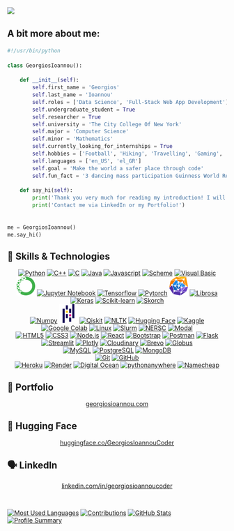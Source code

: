 <img src="https://github.com/GeorgiosIoannouCoder/GeorgiosIoannouCoderPublic/blob/main/Georgios_Ioannou_README.gif"/>

## A bit more about me:

```python
#!/usr/bin/python

class GeorgiosIoannou():

    def __init__(self):
        self.first_name = 'Georgios'
        self.last_name = 'Ioannou'
        self.roles = ['Data Science', 'Full-Stack Web App Development']
        self.undergraduate_student = True
        self.researcher = True
        self.university = 'The City College Of New York'
        self.major = 'Computer Science'
        self.minor = 'Mathematics'
        self.currently_looking_for_internships = True
        self.hobbies = ['Football', 'Hiking', 'Travelling', 'Gaming', 'Dancing']
        self.languages = ['en_US', 'el_GR']
        self.goal = 'Make the world a safer place through code'
        self.fun_fact = '3 dancing mass participation Guinness World Records'

    def say_hi(self):
        print('Thank you very much for reading my introduction! I will be more than happy to work on a project together!')
        print('Contact me via LinkedIn or my Portfolio!')


me = GeorgiosIoannou()
me.say_hi()
```

## 🧰 Skills & Technologies

<p align="center">
    <a href="https://www.python.org/"><img src="https://www.vectorlogo.zone/logos/python/python-icon.svg" alt="Python" width="43" height="43"></a>
    <a href="https://en.cppreference.com/w/"><img src="https://upload.wikimedia.org/wikipedia/commons/1/18/ISO_C%2B%2B_Logo.svg" alt="C++" width="43" height="43"></a>
    <a href="https://en.cppreference.com/w/c/language"><img src="https://upload.wikimedia.org/wikipedia/commons/1/18/C_Programming_Language.svg" alt="C" width="43" height="43"></a>
    <a href="https://www.java.com/en/"><img src="https://www.vectorlogo.zone/logos/java/java-icon.svg" alt="Java" width="43" height="43"></a>
    <a href="https://www.javascript.com/"><img src="https://vectorwiki.com/images/G9sE3__javascript.svg" alt="Javascript" width="43" height="43"></a>
    <a href="https://docs.racket-lang.org/r5rs/index.html"><img src="https://upload.wikimedia.org/wikipedia/commons/3/39/Lambda_lc.svg" alt="Scheme" width="43" height="43"></a>
    <a href="https://learn.microsoft.com/en-us/dotnet/visual-basic/"><img src="https://www.vectorlogo.zone/logos/microsoft_vb/microsoft_vb-icon.svg" alt="Visual Basic" width="43" height="43"></a>
    <br />
    <a href="https://www.anaconda.com/"><img src="https://raw.githubusercontent.com/devicons/devicon/55609aa5bd817ff167afce0d965585c92040787a/icons/anaconda/anaconda-original.svg" alt="Anaconda" width="43" height="43"></a>
    <a href="https://jupyter.org/"><img src="https://www.vectorlogo.zone/logos/jupyter/jupyter-icon.svg" alt="Jupyter Notebook" width="43" height="43"></a>
    <a href="https://www.tensorflow.org/"><img src="https://www.vectorlogo.zone/logos/tensorflow/tensorflow-icon.svg" alt="Tensorflow" width="43" height="43"></a>
    <a href="https://pytorch.org/"><img src="https://www.vectorlogo.zone/logos/pytorch/pytorch-icon.svg" alt="Pytorch" width="43" height="43"></a>
    <a href="https://pytorch-geometric.readthedocs.io/en/latest/"><img src="https://raw.githubusercontent.com/pyg-team/pyg_sphinx_theme/master/pyg_sphinx_theme/static/img/pyg_logo.png" alt="Pytorch Geometric" width="43" height="43"></a>
    <a href="https://librosa.org/doc/latest/index.html"><img src="https://avatars.githubusercontent.com/u/18124827?s=200&v=4" alt="Librosa" width="43" height="43"></a>
    <a href="https://keras.io/"><img src="https://raw.githubusercontent.com/valohai/ml-logos/d8dfb916e50a93a41f3b1ed2ca7bd3dbc77030a2/keras.svg" alt="Keras" width="43" height="43"></a>
    <a href="https://scikit-learn.org/stable/"><img src="https://upload.wikimedia.org/wikipedia/commons/0/05/Scikit_learn_logo_small.svg" alt="Scikit-learn" width="53" height="53"></a>
    <a href="https://skorch.readthedocs.io/en/stable/"><img src="https://avatars.githubusercontent.com/u/47992320?s=200&v=4" alt="Skorch" width="43" height="43"></a>
    <br />
    <a href="https://numpy.org/"><img src="https://www.vectorlogo.zone/logos/numpy/numpy-icon.svg" alt="Numpy" width="43" height="43"></a>
    <a href="https://pandas.pydata.org/"><img src="https://raw.githubusercontent.com/devicons/devicon/55609aa5bd817ff167afce0d965585c92040787a/icons/pandas/pandas-original.svg" alt="Pandas" width="43" height="43"></a>
    <a href="https://qiskit.org/"><img src="https://upload.wikimedia.org/wikipedia/commons/5/51/Qiskit-Logo.svg" alt="Qiskit" width="41" height="43"></a>
    <a href="https://www.nltk.org/"><img src="https://miro.medium.com/v2/resize:fit:592/1*YM2HXc7f4v02pZBEO8h-qw.png" alt="NLTK" width="43" height="43"></a>
    <a href="https://huggingface.co/"><img src="https://avatars.githubusercontent.com/u/25720743?s=200&v=4" alt="Hugging Face" width="43" height="43"></a>
    <a href="https://www.kaggle.com/"><img src="https://www.vectorlogo.zone/logos/kaggle/kaggle-icon.svg" alt="Kaggle" width="43" height="43"></a>
    <a href="https://colab.google/"><img src="https://colab.research.google.com/img/colab_favicon_256px.png" alt="Google Colab" width="41" height="43"></a>
    <a href="https://www.linux.org/"><img src="https://www.vectorlogo.zone/logos/linux/linux-icon.svg" alt="Linux" width="43" height="43"></a>
    <a href="https://slurm.schedmd.com/"><img src="https://upload.wikimedia.org/wikipedia/commons/thumb/3/3a/Slurm_logo.svg/1180px-Slurm_logo.svg.png?20170928000248" alt="Slurm" width="43" height="43"></a>
    <a href="https://www.nersc.gov/"><img src="https://yt3.googleusercontent.com/ytc/APkrFKYK3y75KOUhzTAxFHTe3EAY5FLlXQfMYQdnce9M=s900-c-k-c0x00ffffff-no-rj" alt="NERSC" width="43" height="43"></a>
    <a href="https://modal.com/"><img src="https://avatars.githubusercontent.com/u/88658467?s=200&v=4" alt="Modal" width="43" height="43"></a>
    <br />
    <a href="https://developer.mozilla.org/en-US/docs/Web/HTML"><img src="https://www.vectorlogo.zone/logos/w3_html5/w3_html5-icon.svg" alt="HTML5" width="43" height="43"></a>
    <a href="https://developer.mozilla.org/en-US/docs/Web/CSS"><img src="https://www.vectorlogo.zone/logos/w3_css/w3_css-icon.svg" alt="CSS3" width="43" height="43"></a>
    <a href="https://nodejs.org/en"><img src="https://www.vectorlogo.zone/logos/nodejs/nodejs-horizontal.svg" alt="Node.js" width="110" height="50"></a>
    <a href="https://react.dev/"><img src="https://www.vectorlogo.zone/logos/reactjs/reactjs-icon.svg" alt="React" width="43" height="43"></a>
    <a href="https://getbootstrap.com/"><img src="https://upload.vectorlogo.zone/logos/getbootstrap/images/987f8f6c-263a-47b1-a85d-853cfca215d9.svg" alt="Bootstrap" width="47" height="47"></a>
    <a href="https://www.postman.com/"><img src="https://www.vectorlogo.zone/logos/getpostman/getpostman-icon.svg" alt="Postman" width="43" height="43"></a>
    <a href="https://flask.palletsprojects.com/en/2.3.x/"><img src="https://www.vectorlogo.zone/logos/pocoo_flask/pocoo_flask-icon.svg" alt="Flask" width="43" height="43"></a>
    <a href="https://streamlit.io/"><img src="https://raw.githubusercontent.com/gilbarbara/logos/bea0759cf5fbfaad7e92e6032ff9481dd82de561/logos/streamlit.svg" alt="Streamlit" width="43" height="43"></a>
    <a href="https://plotly.com/"><img src="https://www.vectorlogo.zone/logos/plot_ly/plot_ly-icon.svg" alt="Plotly" width="43" height="43"></a>
    <a href="https://cloudinary.com/"><img src="https://raw.githubusercontent.com/gilbarbara/logos/bea0759cf5fbfaad7e92e6032ff9481dd82de561/logos/cloudinary-icon.svg" alt="Cloudinary" width="43" height="43"></a>
    <a href="https://www.brevo.com/"><img src="https://cdn.shopify.com/app-store/listing_images/79794a9fb07b6edc28ca3ce5ff5fef4a/icon/CMDSgsTx-f4CEAE=.png" alt="Brevo" width="43" height="43"></a>
    <a href="https://www.globus.org/"><img src="https://www.globus.org/assets/images/logo_globus-solid.svg" alt="Globus" width="53" height="53"></a>
    <br />
    <a href="https://www.mysql.com/"><img src="https://www.vectorlogo.zone/logos/mysql/mysql-icon.svg" alt="MySQL" width="43" height="43"></a>
    <a href="https://www.postgresql.org/"><img src="https://www.vectorlogo.zone/logos/postgresql/postgresql-icon.svg" alt="PostgreSQL" width="43" height="43"></a>
    <a href="https://www.mongodb.com/"><img src="https://www.vectorlogo.zone/logos/mongodb/mongodb-icon.svg" alt="MongoDB" width="43" height="43"/></a>
    <br />
    <a href="https://git-scm.com/"><img src="https://www.vectorlogo.zone/logos/git-scm/git-scm-icon.svg" alt="Git" width="47" height="47"></a>
    <a href="https://github.com/"><img src="https://brandeps.com/logo-download/G/GitHub-Icon-logo-vector-01.svg" alt="GitHub" width="43" height="43"></a>
    <br />
    <a href="https://www.heroku.com/"><img src="https://www.vectorlogo.zone/logos/heroku/heroku-icon.svg" alt="Heroku" width="43" height="43"></a>
    <a href="https://render.com/"><img src="https://redwoodjs.com/images/3p-logos/render.svg" alt="Render" width="43" height="43"></a>
    <a href="https://www.digitalocean.com/"><img src="https://www.vectorlogo.zone/logos/digitalocean/digitalocean-icon.svg" alt="Digital Ocean" width="43" height="43"></a>
    <a href="https://www.pythonanywhere.com/"><img src="https://raw.githubusercontent.com/simple-icons/simple-icons/fdbaaa2d5f994288cf998080060c578417f0071f/icons/pythonanywhere.svg" alt="pythonanywhere" width="43" height="43"></a>
    <a href="https://www.namecheap.com/"><img src="https://raw.githubusercontent.com/detain/svg-logos/af43b58bee054f40b2c215d97b983d03b190f0d4/svg/n/namecheap.svg" alt="Namecheap" width="53" height="43"></a>
</p>

## 💼 Portfolio

<p align="center">
    <a href="https://georgiosioannou.com">georgiosioannou.com</a>
</p>

## 🤗 Hugging Face

<p align="center">
    <a href="https://huggingface.co/GeorgiosIoannouCoder">huggingface.co/GeorgiosIoannouCoder</a>
</p>

## 🗣 LinkedIn

<p align="center">
    <a href="https://www.linkedin.com/in/georgiosioannoucoder">linkedin.com/in/georgiosioannoucoder</a>
</p>

<br />

[![Most Used Languages](https://github-readme-stats.vercel.app/api/top-langs/?username=GeorgiosIoannouCoder&hide_progress=true&langs_count=10)](https://github.com/GeorgiosIoannouCoder)
[![Contributions](https://github-readme-streak-stats.herokuapp.com/?user=GeorgiosIoannouCoder)](https://github.com/GeorgiosIoannouCoder)
[![GitHub Stats](https://github-readme-stats.vercel.app/api?username=GeorgiosIoannouCoder&show=reviews,discussions_started,discussions_answered&hide_rank=true&show_icons=true)](https://github.com/GeorgiosIoannouCoder)
[![Profile Summary](https://github-profile-summary-cards.vercel.app/api/cards/profile-details?username=GeorgiosIoannouCoder)](https://github.com/GeorgiosIoannouCoder)

<!--### Hi there 👋-->

<!--
**GeorgiosIoannouCoder/GeorgiosIoannouCoder** is a ✨ _special_ ✨ repository because its `README.md` (this file) appears on your GitHub profile.

Here are some ideas to get you started:

- 🔭 I’m currently working on ...
- 🌱 I’m currently learning ...
- 👯 I’m looking to collaborate on ...
- 🤔 I’m looking for help with ...
- 💬 Ask me about ...
- 📫 How to reach me: ...
- 😄 Pronouns: ...
- ⚡ Fun fact: ...
-->
